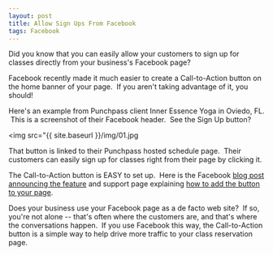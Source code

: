 ```yaml
---
layout: post
title: Allow Sign Ups From Facebook
tags: Facebook
---
```

Did you know that you can easily allow your customers to sign up for classes directly from your business's Facebook page?

Facebook recently made it much easier to create a Call-to-Action button on the home banner of your page.  If you aren't taking advantage of it, you should!

Here's an example from Punchpass client Inner Essence Yoga in Oviedo, FL.  This is a screenshot of their Facebook header.  See the Sign Up button?

<img src="{{ site.baseurl }}/img/01.jpg

That button is linked to their Punchpass hosted schedule page.  Their customers can easily sign up for classes right from their page by clicking it. 

The Call-to-Action button is EASY to set up.  Here is the Facebook [blog post announcing the feature](https://www.facebook.com/business/news/call-to-action-button) and support page explaining [how to add the button to your page](https://www.facebook.com/help/312169205649942).

Does your business use your Facebook page as a de facto web site?  If so, you're not alone -- that's often where the customers are, and that's where the conversations happen.  If you use Facebook this way, the Call-to-Action button is a simple way to help drive more traffic to your class reservation page.
